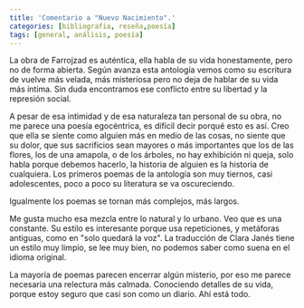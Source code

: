 ```yaml
---
title: 'Comentario a "Nuevo Nacimiento".'
categories: [bibliografia, reseña,poesía] 
tags: [general, análisis, poesía]
---
```


La obra de Farrojzad es auténtica, ella habla de su vida honestamente, pero no de forma abierta. Según avanza esta antología vemos como su escritura de vuelve más velada, más misteriosa pero no deja de hablar de su vida más íntima. Sin duda encontramos ese conflicto entre su libertad y la represión social.

A pesar de esa intimidad y de esa naturaleza tan personal de su obra, no me parece una poesía egocéntrica, es difícil decir porqué esto es así.  Creo que ella se siente como alguien más en medio de las cosas, no siente que su dolor,  que sus sacrificios sean mayores o más importantes que los de las flores, los de una amapola, o de los árboles, no hay exhibición ni queja, solo habla porque debemos hacerlo, la historia de alguien es la historia de cualquiera. Los primeros poemas de la antología son muy tiernos, casi adolescentes, poco a poco su literatura se va oscureciendo. 

Igualmente los poemas se tornan más complejos, más largos.  

Me gusta mucho esa mezcla entre lo natural y lo urbano. Veo que es una constante. Su estilo es interesante porque usa repeticiones, y metáforas antiguas, como en "solo quedará la voz". La traducción de Clara Janés tiene un estilo muy limpio, se lee muy bien,  no podemos saber como suena en el idioma original. 

La mayoría de poemas parecen encerrar algún misterio,  por eso me parece necesaria una relectura más calmada. Conociendo detalles de su vida, porque estoy seguro que casi son como un diario. Ahí está todo. 



